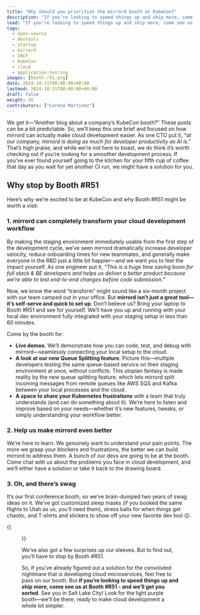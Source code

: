 ```yaml
---
title: "Why should you prioritize the mirrord booth at KubeCon?"
description: "If you’re looking to speed things up and ship more, come see us at Booth #R51 - and we’ll get you sorted."
lead: "If you’re looking to speed things up and ship more, come see us at Booth #R51 - and we’ll get you sorted."
tags:
  - open-source
  - devtools
  - startup
  - mirrord 
  - CNCF
  - KubeCon
  - cloud
  - application-testing  
images: [booth-r51.png]
date: 2024-10-31T00:00:00+00:00
lastmod: 2024-10-31T00:00:00+00:00
draft: false
weight: 50
contributors: ["Lorena Martínez"]
---
```




We get it—“Another blog about a company’s KubeCon booth?” These posts can be a bit predictable. So, we’ll keep this one brief and focused on how mirrord can actually make cloud development easier.
As one CTO put it, “*at our company, mirrord is doing as much for developer productivity as AI is*.” That’s high praise, and while we’re not here to boast, we do think it’s worth checking out if you’re looking for a smoother development process. 
If you’ve ever found yourself going to the kitchen for your fifth cup of coffee that day as you wait for yet another CI run, we might have a solution for you.

## Why stop by Booth #R51

Here’s why we’re excited to be at KubeCon and why Booth #R51 might be worth a visit:

### 1.  mirrord can completely transform your cloud development workflow
By making the staging environment immediately usable from the first step of the development cycle, we’ve seen mirrord dramatically increase developer velocity, reduce onboarding times for new teammates, and generally make everyone in the R&D just a little bit happier—and we want you to feel the impact yourself. 
As one engineer put it, *“This is a huge time saving boon for full stack & BE developers and helps us deliver a better product because we’re able to test end-to-end changes before code submission.”*

Now, we know the word “transform” might sound like a six-month project with our team camped out in your office. But **mirrord isn’t just a great tool—it’s self-serve and quick to set up**. Don’t believe us? Bring your laptop to Booth #R51 and see for yourself. We’ll have you up and running with your local dev environment fully integrated with your staging setup in less than 60 minutes.

Come by the booth for:

* **Live demos**. We’ll demonstrate how you can code, test, and debug with mirrord—seamlessly connecting your local setup to the cloud.
* **A look at our new Queue Splitting feature**. Picture this—multiple developers testing the same queue-based service on their staging environment at once, without conflicts. This utopian fantasy is made reality by the new queue splitting feature, which lets mirrord split incoming messages from remote queues like AWS SQS and Kafka between your local processes and the cloud.
* **A space to share your Kubernetes frustrations** with a team that truly understands (and can do something about it). We’re here to listen and improve based on your needs—whether it’s new features, tweaks, or simply understanding your workflow better.


### 2. Help us make mirrord even better
We’re here to learn. We genuinely want to understand your pain points. The more we grasp your blockers and frustrations, the better we can build mirrord to address them.
A bunch of our devs are going to be at the booth. Come chat with us about the problems you face in cloud development, and we’ll either have a solution or take it back to the drawing board. 

### 3. Oh, and there’s swag

It’s our first conference booth, so we’ve brain-dumped two years of swag ideas on it. We’ve got customized sleep masks (if you booked the same flights to Utah as us, you’ll need them), stress balls for when things get chaotic, and T-shirts and stickers to show off your new favorite dev tool 😉.

{{<figure src="swags" class="center large-width">}}


We’ve also got a few surprises up our sleeves. But to find out, you’ll have to stop by Booth #R51.

So, if you’ve already figured out a solution for the convoluted nightmare that is developing cloud microservices, feel free to pass on our booth. But **if you’re looking to speed things up and ship more, come see us at Booth #R51 - and we’ll get you sorted**. 
See you in Salt Lake City! Look for the light purple booth—we’ll be there, ready to make cloud development a whole lot simpler.

